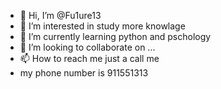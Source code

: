 - 👋 Hi, I’m @Fu1ure13
- 👀 I’m interested in study more knowlage
- 🌱 I’m currently learning python and pschology
- 💞️ I’m looking to collaborate on ...
- 📫 How to reach me just a call me
- my phone number is 911551313

<!---
Fu1ure13/Fu1ure13 is a ✨ special ✨ repository because its `README.md` (this file) appears on your GitHub profile.
You can click the Preview link to take a look at your changes.
--->
